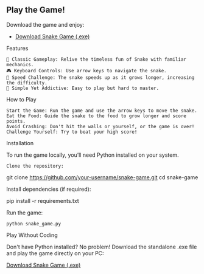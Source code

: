 ## Play the Game!
Download the game and enjoy:
- [Download Snake Game (.exe)](https://mega.nz/file/MoYymIza#yxU9UAxcmbmjYg0xGKWDF2ah8jKfBQVNmtupmIaXVdU)

Features

    🐍 Classic Gameplay: Relive the timeless fun of Snake with familiar mechanics.
    🎮 Keyboard Controls: Use arrow keys to navigate the snake.
    🚀 Speed Challenge: The snake speeds up as it grows longer, increasing the difficulty.
    🌟 Simple Yet Addictive: Easy to play but hard to master.

How to Play

    Start the Game: Run the game and use the arrow keys to move the snake.
    Eat the Food: Guide the snake to the food to grow longer and score points.
    Avoid Crashing: Don't hit the walls or yourself, or the game is over!
    Challenge Yourself: Try to beat your high score!


Installation

To run the game locally, you’ll need Python installed on your system.

    Clone the repository:

git clone https://github.com/your-username/snake-game.git
cd snake-game

Install dependencies (if required):

pip install -r requirements.txt

Run the game:

    python snake_game.py

Play Without Coding

Don't have Python installed? No problem! Download the standalone .exe file and play the game directly on your PC:

[Download Snake Game (.exe)]([https://drive.google.com/file/d/1cod-nVKfLEWi67ne3LUIcuotOTmWCpU8/view?usp=sharing](https://mega.nz/file/VwomzA4Y#DhNJ_3WLYU28mAFxZiO9nfq53IAyCdKtbw7ffTmMKdY))
